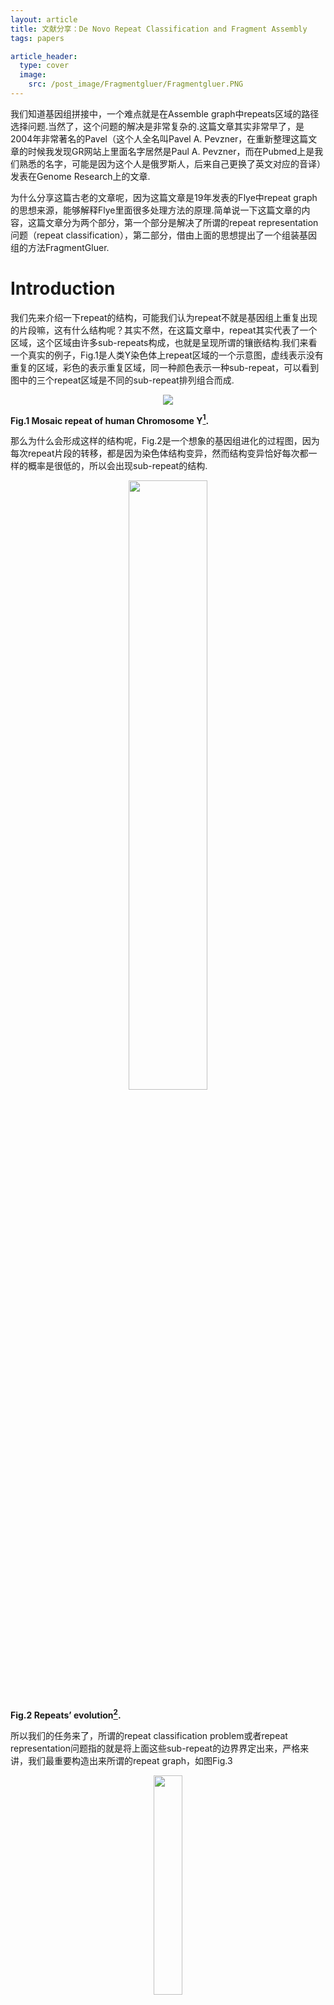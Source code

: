 ```yaml
---
layout: article
title: 文献分享：De Novo Repeat Classification and Fragment Assembly
tags: papers

article_header:
  type: cover
  image: 
    src: /post_image/Fragmentgluer/Fragmentgluer.PNG
---
```


我们知道基因组拼接中，一个难点就是在Assemble graph中repeats区域的路径选择问题.当然了，这个问题的解决是非常复杂的.这篇文章其实非常早了，是2004年非常著名的Pavel（这个人全名叫Pavel A. Pevzner，在重新整理这篇文章的时候我发现GR网站上里面名字居然是Paul A. Pevzner，而在Pubmed上是我们熟悉的名字，可能是因为这个人是俄罗斯人，后来自己更换了英文对应的音译）发表在Genome Research上的文章.

为什么分享这篇古老的文章呢，因为这篇文章是19年发表的Flye中repeat graph的思想来源，能够解释Flye里面很多处理方法的原理.简单说一下这篇文章的内容，这篇文章分为两个部分，第一个部分是解决了所谓的repeat representation问题（repeat classification），第二部分，借由上面的思想提出了一个组装基因组的方法FragmentGluer.
<!--more-->

# Introduction
我们先来介绍一下repeat的结构，可能我们认为repeat不就是基因组上重复出现的片段嘛，这有什么结构呢？其实不然，在这篇文章中，repeat其实代表了一个区域，这个区域由许多sub-repeats构成，也就是呈现所谓的镶嵌结构.我们来看一个真实的例子，Fig.1是人类Y染色体上repeat区域的一个示意图，虚线表示没有重复的区域，彩色的表示重复区域，同一种颜色表示一种sub-repeat，可以看到图中的三个repeat区域是不同的sub-repeat排列组合而成.

<p align="center">
    <img src="/post_image/Fragmentgluer/repeat_of_Y.PNG">
</p>

__Fig.1 Mosaic repeat of human Chromosome Y[^1].__


那么为什么会形成这样的结构呢，Fig.2是一个想象的基因组进化的过程图，因为每次repeat片段的转移，都是因为染色体结构变异，然而结构变异恰好每次都一样的概率是很低的，所以会出现sub-repeat的结构.

<p align="center">
    <img src="/post_image/Fragmentgluer/repeat_evolution.png" width="50%">
</p>

__Fig.2 Repeats’ evolution[^1].__

所以我们的任务来了，所谓的repeat classification problem或者repeat representation问题指的就是将上面这些sub-repeat的边界界定出来，严格来讲，我们最重要构造出来所谓的repeat graph，如图Fig.3

<p align="center">
    <img src="/post_image/Fragmentgluer/repeat_graph.png" width="30%">
</p>

__Fig.3 Repeat graph[^1].__


# Methods
## ${A}$-Bruijn Graphs
首先我们引入Genomic dot-plot的概念，我们将基因组自身进行local alignment，在比对上的坐标位置绘制一个点，我们可以得到所谓的dot-plot，如图Fig.4

<p align="center">
    <img src="/post_image/Fragmentgluer/dot_plot.png" width="60%">
</p>

__Fig.4 Genomic dot-plot of an imaginary sequence[^1].__


令${S}$是一个长度为${n}$的基因组序列，同时${A=(a_{ij})}$是一个${0-1}$的二元${n\times n}$的“similarity matrix”表示${S}$中的区域之间显著的local pairwise alignment的集合${\mathscr{A}}$.矩阵${A}$中，如果位置${i}$和位置${j}$比对上，则${a_{ij}=1}$，否则为${0}$（插入缺失不记录在${A}$中）.

我们可以将矩阵${A}$视为一个邻接矩阵，这个邻接矩阵对应了一个图，我们称为${A}$-graph，这个图有${n}$个顶点，顶点${i}$和顶点${j}$存在边，当且仅当${a_{ij}=1}$.令${V}$是${A}$-graph的连通分支集合，${v_i\in V}$表示包含顶点${i}$的连通分支（容易想象，每个连通分支中的点就是相互比对上的顶点）.

下面我们来定义多重图（multigraph）${A}$-Bruijn graph ${G(V,E)}$，其中${V}$中的每个顶点就是${A}$-graph的连通分支，连接${v_i,v_{(i+1)}}$。（换言之，在${A}$-Bruijn graph中，按照基因组本来的顺序连接这些顶点，即${A}$-graph的连通分支），其中${v_1}$称为source，${v_n}$称为sink. 换个角度，可以认为我们将从${1,\cdots n}$的欧拉路按照比对的关系，收缩为一个点。

<p align="center">
    <img src="/post_image/Fragmentgluer/sample_of_A_Bruijn_graphs.png" width="50%">
</p>

__Fig.5 Eaxmple of ${A}$-Bruijn graph.__


## Cleaning Up Whirls and Bulges

### What and Why
${A}$-Bruijn graph我们也可以将多重边视为权重。我们给定一个阈值${girth}$，那么所有长度短于${girth}$的圈视为short cycle。那么圈分为两类，①Whirls指的是全中所有边方向相同的短圈；②Bugles表示圈中存在反向边的短圈，如图Fig.6所示

<p align="center">
    <img src="/post_image/Fragmentgluer/Whirls_and_Bulges.png">
</p>

__Fig.6 Whirls and Bulges[^1].__

下面我们讨论一下二者的成因，Whirls是由于“inconsistent alignments”造成的，那么什么是inconsistent alignments呢？我们可以通过Fig.6来理解一下，由于比对的问题，我们将${--at}$比对到了${acat}$上，而这就导致了这三个序列的第一个${a}$比对错位的状态。（个人理解：理论上，在${A}$-graph的每个联通分支内部应该是一个完全子图），所以因为不一致的比对，我们将第二个${a}$也收缩进了一个${a}$的联通分支，所以出现了循环的Whirls的结构。在Fig.6B中为${a\rightarrow c \rightarrow a}$。当然，Whirls另一个成因是因为短串联重复序列（short tandem repeats），比如${\textbf{ATTCGATTCGATTCG}}$，这里${\textbf{ATTCG}}$重复了三次，在这篇文章，作者假设短串联重复序列在比对集合${\mathscr{A}}$中不存在。而Bugles是因为alignment中的gap导致的，比如${ac-t}$和${acat}$的比对，产生了两条path，形成了Bugle，分别为${c \rightarrow t}$以及${c \rightarrow a \rightarrow t}$.

<p align="center">
    <img src="/post_image/Fragmentgluer/inconsisitent.png">
</p>

__Fig.7 Consistent pairwise alignments and inconsistent pairwise alignments[^1].__

### Cleaning Whirls

对于${A}$-Bruijn graph中的顶点${v}$，令${P(v)}$表示其对应的${A}$-graph中的联通分支的顶点集合（基因组位置集合）。我们定义顶点${v}$是<b>“composite”</b>，如果${P(v)}$包含两个距离在${girth}$之内的基因组位点。这些位点就是潜在的“inconsistent alignments”所在的位点. 这部分的处理思想呢，就是将composite的顶点分成两个点。

算法采用迭代的方式进行，每次寻找${A}$-Bruijn graph中，连接composite和noncomposite顶点的所有边中权重最大的称为“split edge”，设边的权重（重边数）为${m}$，${v}$是这条边邻接的composite的顶点，那么这条边的权重为${m}$对应着${P(v)}$中${m}$个位点和后继位点的连边，我们将${P(v)}$中这${m}$个点的集合记为${M}$，（注意到${m<|P(v)|}$，设split edge邻接的noncomposite顶点为${n}$，因为如果${m=|P(v)|}$，那么意味着${P(v)}$后继位都包含在${P(n)}$中，那么${n}$是一个composite顶点，矛盾！）

所以我们可以将顶点${v}$分成两个顶点，分别为${P(v) \setminus M}$和${M}$收缩为的顶点. 然后将矩阵${A}$的相应元素的值进行更改，即${a_{ij}=0,\forall i\in M ,j\in P(v) \setminus M}$. 因为顶点${n}$是noncomposite顶点，所以拆分出来的${M}$对应的顶点一定是noncomposite. 这样每次我们至少产生了一个noncomposite顶点. 算法迭代进行，直到全部顶点变为composite顶点.（个人理解之所以每次选择边权重最大的，应该是可以减少迭代的次数，因为如此，我们每次尽可能多的拿走了${P(v)}$中的点），Fig.8是一个示意图

<p align="center">
    <img src="/post_image/Fragmentgluer/clean_whirls.png" width="60%">
</p>
__Fig.8 Processing of cleaning whirls.__

### Cleaning Bugles

Bugles往往在真实的情况下呈现网络的结构，如Fig.6所示，同时我们认为边的权重越大，说明这个边在repeat中越保守，所以我们想破除Bugles，同时保留权重大的边（换言之，因为repeat中间有gap才出现Bugles，两种走法，我们要进行统一，所以我们选择权重大的，也就是支持最多的走法为代表）. 所以这里引入Maximum Subgraph with Large Girth (MSLG) Problem，MSLG问题想去寻找一个不包含Short Cycle（长度小于${girth}$）的最大权子图，如果${girth=\infty}$，这就是一个最大支撑树的问题，但是对于${girth \ne \infty}$，这个问题非常复杂，所以我们选择一个近似算法。

首先寻找最大支撑树${T}$，然后将剩余边按照权重从大到小排序，以次加入${T}$中，如果产生short cycle则抛弃，否则保留。

### Erosion

再破除Bugles后，其实我们只是不再存在短圈，但是原本的Bugles还会剩余树状的末端，所以我们迭代的去除图中的叶子，也就是${degree=1}$的点（除了sink和source点外），直到图中只有sink和source点是度为${ 1 }$的点. 上述步骤的示意图见Fig.9

<p align="center">
    <img src="/post_image/Fragmentgluer/cleaning_and_erosion.png">
</p>

__Fig.9 Cleaning up Whirls and Bulges and Erosion[^1].__

<h2> Zigzag path and Consensus <br/> Sequence of Sub-repeats </h2>

# Reference

[^1]:图片来源[De Novo Repeat Classification and Fragment Assembly](https://genome.cshlp.org/content/14/9/1786.long)